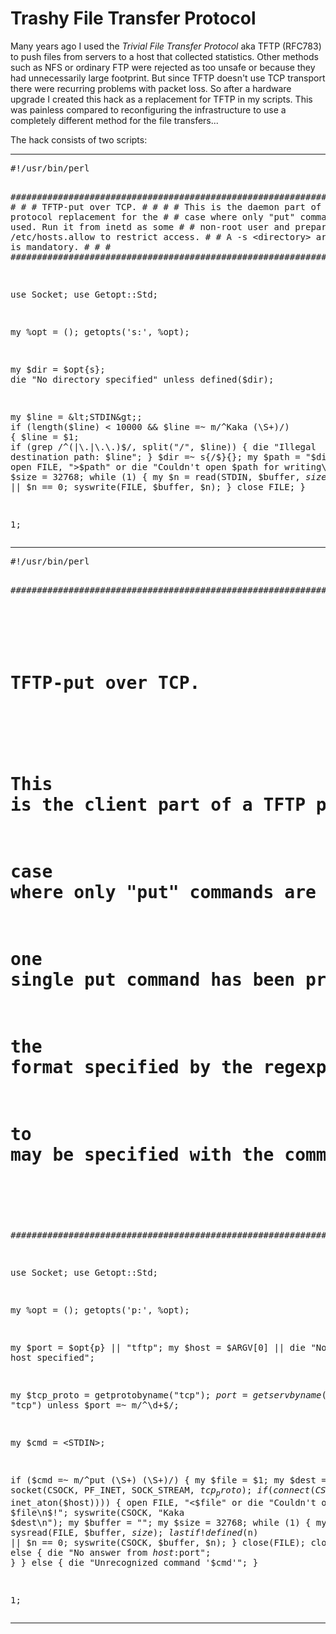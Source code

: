 <HTML>
<HEAD>
<META HTTP-EQUIV="Content-Type" CONTENT="text/html; charset="ISO-8859-1">
<!-- <TITLE>Trashy File Transfer Protocol</TITLE> -->
<LINK REL=StyleSheet HREF="../style.css" TYPE="text/css" MEDIA=screen>
</HEAD>
<BODY>
<H1>Trashy File Transfer Protocol</H1>
<P>
Many years ago I used the <I>Trivial File Transfer Protocol</I> aka TFTP (RFC783)
to push files from servers to a host that collected statistics. Other methods such
as NFS or ordinary FTP were rejected as too unsafe or because they had unnecessarily
large footprint. But since TFTP doesn't use TCP transport there were recurring
problems with packet loss. So after a hardware upgrade I created this hack as a
replacement for TFTP in my scripts. This was painless compared to reconfiguring
the infrastructure to use a completely different method for the file transfers...

<P>
The hack consists of two scripts:
<P>
<HR>
<PRE>
#!/usr/bin/perl

&#35;#######################################################################
&#35;								       #
&#35; TFTP-put over TCP.						       #
&#35;								       #
&#35; This is the daemon part of a TFTP protocol replacement for the       #
&#35; case where only "put" commands are used. Run it from inetd as some   #
&#35; non-root user and prepare /etc/hosts.allow to restrict access.       #
&#35; A -s &lt;directory&gt; argument is mandatory.			       #
&#35;								       #
&#35;#######################################################################

use Socket;
use Getopt::Std;

my %opt = ();
getopts('s:', \%opt);

my $dir = $opt{s};
die "No directory specified" unless defined($dir);

my $line = &lt;STDIN&gt;;
if (length($line) &lt; 10000 &amp;&amp; $line =~ m/^Kaka (\S+)/) {
    $line = $1;
    if (grep /^(|\.|\.\.)$/, split("/", $line)) {
	die "Illegal destination path: $line";
    }
    $dir =~ s{/$}{};
    my $path = "$dir/$line";
    open FILE, ">$path" or die "Couldn't open $path for writing\n$!";
    my $buffer = "";
    my $size = 32768;
    while (1) {
	my $n = read(STDIN, $buffer, $size);
	last if !defined($n) || $n == 0;
	syswrite(FILE, $buffer, $n);
    }
    close FILE;
}

1;
</PRE>

<HR>
<PRE>
#!/usr/bin/perl

########################################################################
#                                                                      #
# TFTP-put over TCP.                                                   #
#                                                                      #
# This is the client part of a TFTP protocol replacement for the       #
# case where only "put" commands are used. The program exits after     #
# one single put command has been processed, which must be in exactly  #
# the format specified by the regexp in the code. The port to connect  #
# to may be specified with the command-line argument -p &lt;port&gt;.        #
#                                                                      #
########################################################################

use Socket;
use Getopt::Std;

my %opt = ();
getopts('p:', \%opt);

my $port = $opt{p} || "tftp";
my $host = $ARGV[0] || die "No remote host specified";

my $tcp_proto = getprotobyname("tcp");
$port = getservbyname($port, "tcp") unless $port =~ m/^\d+$/;

my $cmd = &lt;STDIN&gt;;

if ($cmd =~ m/^put (\S+) (\S+)/) {
    my $file = $1;
    my $dest = $2;
    socket(CSOCK, PF_INET, SOCK_STREAM, $tcp_proto);
    if (connect(CSOCK, sockaddr_in($port, inet_aton($host)))) {
	open FILE, "&lt;$file" or die "Couldn't open file $file\n$!";
	syswrite(CSOCK, "Kaka $dest\n");
	my $buffer = "";
	my $size = 32768;
	while (1) {
	    my $n = sysread(FILE, $buffer, $size);
	    last if !defined($n) || $n == 0;
	    syswrite(CSOCK, $buffer, $n);
	}
	close(FILE);
	close(CSOCK);
    } else {
	die "No answer from $host:$port";
    }
} else {
    die "Unrecognized command '$cmd'";
}

1;
</PRE>

<HR>

</BODY>
</HTML>
